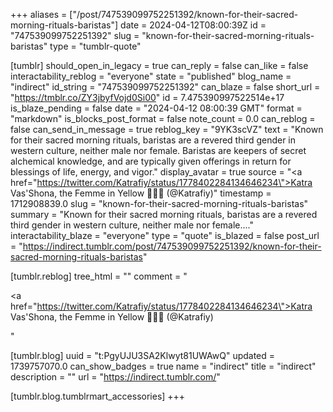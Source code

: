 +++
aliases = ["/post/747539099752251392/known-for-their-sacred-morning-rituals-baristas"]
date = 2024-04-12T08:00:39Z
id = "747539099752251392"
slug = "known-for-their-sacred-morning-rituals-baristas"
type = "tumblr-quote"

[tumblr]
should_open_in_legacy = true
can_reply = false
can_like = false
interactability_reblog = "everyone"
state = "published"
blog_name = "indirect"
id_string = "747539099752251392"
can_blaze = false
short_url = "https://tmblr.co/ZY3jbyfVojd0Si00"
id = 7.475390997522514e+17
is_blaze_pending = false
date = "2024-04-12 08:00:39 GMT"
format = "markdown"
is_blocks_post_format = false
note_count = 0.0
can_reblog = false
can_send_in_message = true
reblog_key = "9YK3scVZ"
text = "Known for their sacred morning rituals, baristas are a revered third gender in western culture, neither male nor female. Baristas are keepers of secret alchemical knowledge, and are typically given offerings in return for blessings of life, energy, and vigor."
display_avatar = true
source = "<a href=\"https://twitter.com/Katrafiy/status/1778402284134646234\">Katra Vas'Shona, the Femme in Yellow 🏳️‍⚧️✨ (@Katrafiy)</a>"
timestamp = 1712908839.0
slug = "known-for-their-sacred-morning-rituals-baristas"
summary = "Known for their sacred morning rituals, baristas are a revered third gender in western culture, neither male nor female...."
interactability_blaze = "everyone"
type = "quote"
is_blazed = false
post_url = "https://indirect.tumblr.com/post/747539099752251392/known-for-their-sacred-morning-rituals-baristas"

[tumblr.reblog]
tree_html = ""
comment = "<p><a href=\"https://twitter.com/Katrafiy/status/1778402284134646234\">Katra Vas'Shona, the Femme in Yellow 🏳️‍⚧️✨ (@Katrafiy)</a></p>"

[tumblr.blog]
uuid = "t:PgyUJU3SA2Klwyt81UWAwQ"
updated = 1739757070.0
can_show_badges = true
name = "indirect"
title = "indirect"
description = ""
url = "https://indirect.tumblr.com/"

[tumblr.blog.tumblrmart_accessories]
+++
